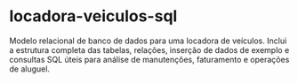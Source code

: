 # locadora-veiculos-sql
Modelo relacional de banco de dados para uma locadora de veículos. Inclui a estrutura completa das tabelas, relações, inserção de dados de exemplo e consultas SQL úteis para análise de manutenções, faturamento e operações de aluguel.

